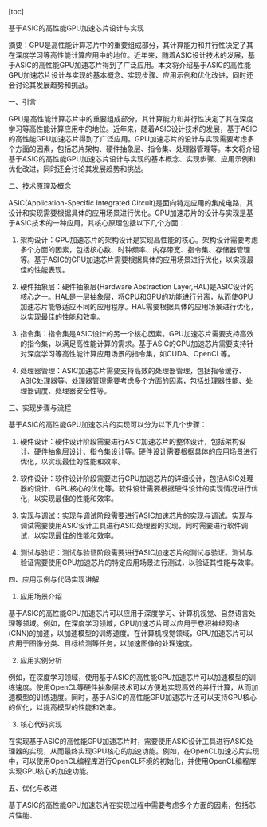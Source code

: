 
[toc]                    
                
                
基于ASIC的高性能GPU加速芯片设计与实现

摘要：GPU是高性能计算芯片中的重要组成部分，其计算能力和并行性决定了其在深度学习等高性能计算应用中的地位。近年来，随着ASIC设计技术的发展，基于ASIC的高性能GPU加速芯片得到了广泛应用。本文将介绍基于ASIC的高性能GPU加速芯片设计与实现的基本概念、实现步骤、应用示例和优化改进，同时还会讨论其发展趋势和挑战。

一、引言

GPU是高性能计算芯片中的重要组成部分，其计算能力和并行性决定了其在深度学习等高性能计算应用中的地位。近年来，随着ASIC设计技术的发展，基于ASIC的高性能GPU加速芯片得到了广泛应用。GPU加速芯片的设计与实现需要考虑多个方面的因素，包括芯片架构、硬件抽象层、指令集、处理器管理等。本文将介绍基于ASIC的高性能GPU加速芯片设计与实现的基本概念、实现步骤、应用示例和优化改进，同时还会讨论其发展趋势和挑战。

二、技术原理及概念

ASIC(Application-Specific Integrated Circuit)是面向特定应用的集成电路，其设计和实现需要根据具体的应用场景进行优化。GPU加速芯片的设计与实现是基于ASIC技术的一种应用，其核心原理包括以下几个方面：

1. 架构设计：GPU加速芯片的架构设计是实现高性能的核心。架构设计需要考虑多个方面的因素，包括核心数、时钟频率、内存带宽、指令集、存储器管理等。基于ASIC的GPU加速芯片需要根据具体的应用场景进行优化，以实现最佳的性能表现。

2. 硬件抽象层：硬件抽象层(Hardware Abstraction Layer,HAL)是ASIC设计的核心之一。HAL是一层抽象层，将CPU和GPU的功能进行分离，从而使GPU加速芯片能够适应不同的应用程序。HAL需要根据具体的应用场景进行优化，以实现最佳的性能和效率。

3. 指令集：指令集是ASIC设计的另一个核心因素。GPU加速芯片需要支持高效的指令集，以满足高性能计算的需求。基于ASIC的GPU加速芯片需要支持针对深度学习等高性能计算应用场景的指令集，如CUDA、OpenCL等。

4. 处理器管理：ASIC加速芯片需要支持高效的处理器管理，包括指令缓存、ASIC处理器等。处理器管理需要考虑多个方面的因素，包括处理器性能、处理器调度、处理器安全性等。

三、实现步骤与流程

基于ASIC的高性能GPU加速芯片的实现可以分为以下几个步骤：

1. 硬件设计：硬件设计阶段需要进行ASIC加速芯片的整体设计，包括架构设计、硬件抽象层设计、指令集设计等。硬件设计需要根据具体的应用场景进行优化，以实现最佳的性能和效率。

2. 软件设计：软件设计阶段需要进行GPU加速芯片的详细设计，包括ASIC处理器的设计、GPU核心的优化等。软件设计需要根据硬件设计的实现情况进行优化，以实现最佳的性能和效率。

3. 实现与调试：实现与调试阶段需要进行ASIC加速芯片的实现与调试。实现与调试需要使用ASIC设计工具进行ASIC处理器的实现，同时需要进行软件调试，以实现最佳的性能和效率。

4. 测试与验证：测试与验证阶段需要进行ASIC加速芯片的测试与验证。测试与验证需要使用GPU加速芯片的特定应用场景进行测试，以验证其性能与效率。

四、应用示例与代码实现讲解

1. 应用场景介绍

基于ASIC的高性能GPU加速芯片可以应用于深度学习、计算机视觉、自然语言处理等领域。例如，在深度学习领域，GPU加速芯片可以应用于卷积神经网络(CNN)的加速，以加速模型的训练速度。在计算机视觉领域，GPU加速芯片可以应用于图像分类、目标检测等任务，以加速图像的处理速度。

2. 应用实例分析

例如，在深度学习领域，使用基于ASIC的高性能GPU加速芯片可以加速模型的训练速度。使用OpenCL等硬件抽象层技术可以方便地实现高效的并行计算，从而加速模型的训练速度。同时，基于ASIC的高性能GPU加速芯片还可以支持GPU核心的优化，以提高模型的性能和效率。

3. 核心代码实现

在实现基于ASIC的高性能GPU加速芯片时，需要使用ASIC设计工具进行ASIC处理器的实现，从而最终实现GPU核心的加速功能。例如，在OpenCL加速芯片实现中，可以使用OpenCL编程库进行OpenCL环境的初始化，并使用OpenCL编程库实现GPU核心的加速功能。

五、优化与改进

基于ASIC的高性能GPU加速芯片在实现过程中需要考虑多个方面的因素，包括芯片性能、

